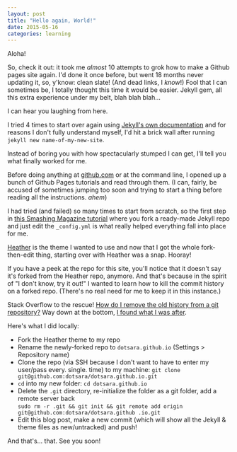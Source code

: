 ```yaml
---
layout: post
title: "Hello again, World!"
date: 2015-05-16
categories: learning
---
```


Aloha!

So, check it out: it took me _almost_ 10 attempts to grok how to make a Github pages site again. I'd done it once before, but went 18 months never updating it, so, y'know: clean slate! (And dead links, I _know_!) Fool that I can sometimes be, I totally thought this time it would be easier. Jekyll gem, all this extra experience under my belt, blah blah blah…&nbsp;

I can hear you laughing from here.

I tried 4 times to start over again using [Jekyll's own documentation](http://jekyllrb.com/docs/home/) and for reasons I don't fully understand myself, I'd hit a brick wall after running `jekyll new name-of-my-new-site`.

Instead of boring you with how spectacularly stumped I can get, I'll tell you what finally worked for me.

Before doing anything at [github.com](https://github.com) or at the command line, I opened up a bunch of Github Pages tutorials and read through them. (I can, fairly, be accused of sometimes jumping too soon and trying to start a thing before reading all the instructions. _ahem_)

I had tried (and failed) so many times to start from scratch, so the first step in [this Smashing Magazine tutorial](http://www.smashingmagazine.com/2014/08/01/build-blog-jekyll-github-pages/) where you fork a ready-made Jekyll repo and just edit the `_config.yml` is what really helped everything fall into place for me.

[Heather](http://jxnblk.com/Heather) is the theme I wanted to use and now that I got the whole fork-then-edit thing, starting over with Heather was a snap. Hooray!

If you have a peek at the repo for this site, you'll notice that it doesn't say it's forked from the Heather repo, anymore. And that's because in the spirit of "I don't know, try it out!" I wanted to learn how to kill the commit history on a forked repo. (There's no real need for me to keep it in this instance.)

Stack Overflow to the rescue! [How do I remove the old history from a git repository?](http://stackoverflow.com/questions/4515580/how-do-i-remove-the-old-history-from-a-git-repository) Way down at the bottom, [I found what I was after](http://stackoverflow.com/a/28081807).

Here's what I did locally:

* Fork the Heather theme to my repo
* Rename the newly-forked repo to `dotsara.github.io` (Settings > Repository name)
* Clone the repo (via SSH because I don't want to have to enter my user/pass every. single. time) to my machine: `git clone git@github.com:dotsara/dotsara.github.io.git`
* `cd` into my new folder: `cd dotsara.github.io`
* Delete the `.git` directory, re-initialize the folder as a git folder, add a remote server back   
   `sudo rm -r .git && git init && git remote add origin git@github.com:dotsara/dotsara.github
   .io.git`
* Edit this blog post, make a new commit (which will show all the Jekyll & theme files as new/untracked) and push!


And that's…&nbsp;that. See you soon!
